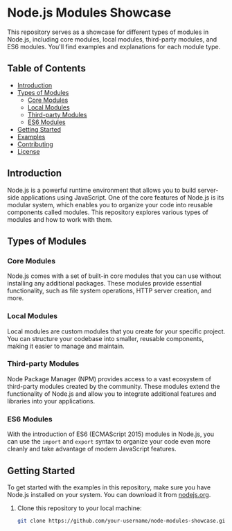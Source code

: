 # Node.js Modules Showcase

This repository serves as a showcase for different types of modules in Node.js, including core modules, local modules, third-party modules, and ES6 modules. You'll find examples and explanations for each module type.

## Table of Contents

- [Introduction](#introduction)
- [Types of Modules](#types-of-modules)
  - [Core Modules](#core-modules)
  - [Local Modules](#local-modules)
  - [Third-party Modules](#third-party-modules)
  - [ES6 Modules](#es6-modules)
- [Getting Started](#getting-started)
- [Examples](#examples)
- [Contributing](#contributing)
- [License](#license)

## Introduction

Node.js is a powerful runtime environment that allows you to build server-side applications using JavaScript. One of the core features of Node.js is its modular system, which enables you to organize your code into reusable components called modules. This repository explores various types of modules and how to work with them.

## Types of Modules

### Core Modules

Node.js comes with a set of built-in core modules that you can use without installing any additional packages. These modules provide essential functionality, such as file system operations, HTTP server creation, and more.

### Local Modules

Local modules are custom modules that you create for your specific project. You can structure your codebase into smaller, reusable components, making it easier to manage and maintain.

### Third-party Modules

Node Package Manager (NPM) provides access to a vast ecosystem of third-party modules created by the community. These modules extend the functionality of Node.js and allow you to integrate additional features and libraries into your applications.

### ES6 Modules

With the introduction of ES6 (ECMAScript 2015) modules in Node.js, you can use the `import` and `export` syntax to organize your code even more cleanly and take advantage of modern JavaScript features.

## Getting Started

To get started with the examples in this repository, make sure you have Node.js installed on your system. You can download it from [nodejs.org](https://nodejs.org/).

1. Clone this repository to your local machine:

   ```bash
   git clone https://github.com/your-username/node-modules-showcase.git
